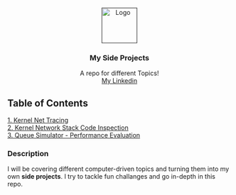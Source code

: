 <!-- PROJECT LOGO -->
<br />
<div align="center">
  <a href="">
    <img src="https://raw.githubusercontent.com/othneildrew/Best-README-Template/master/images/logo.png" alt="Logo" width="80" height="80">
  </a>

  <h3 align="center">My Side Projects</h3>

  <p align="center">
    A repo for different Topics!
    <br />
    <a href="linkedin.com/in/ali-fathi-vafegh-84bb0a274/">My Linkedin</a>
  </p>
</div>

## Table of Contents

[1. Kernel Net Tracing](https://github.com/ShamsAli-fathi/SideProjects/tree/main/Kernel%20Net%20Tracing) <br />
[2. Kernel Network Stack Code Inspection](https://github.com/ShamsAli-fathi/SideProjects/tree/main/Kernel%20Network%20Stack%20Code%20Inspection) <br />
[3. Queue Simulator - Performance Evaluation](https://github.com/ShamsAli-fathi/SideProjects/tree/main/Queue%20Simulator%20-%20Performance%20Evaluation)

### Description

I will be covering different computer-driven topics and turning them into my own **side projects**.
I try to tackle fun challanges and go in-depth in this repo.
